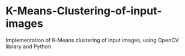 # K-Means-Clustering-of-input-images
Implementation of K-Means clustering of input images, using OpenCV library and Python
